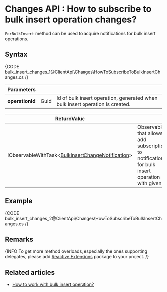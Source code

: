 # Changes API : How to subscribe to bulk insert operation changes?

`ForBulkInsert` method can be used to acquire notifications for bulk insert operations.

## Syntax

{CODE bulk_insert_changes_1@ClientApi\Changes\HowToSubscribeToBulkInsertChanges.cs /}

| Parameters | | |
| ------------- | ------------- | ----- |
| **operationId** | Guid | Id of bulk insert operation, generated when bulk insert operation is created. |

| ReturnValue | |
| ------------- | ----- |
| IObservableWithTask<[BulkInsertChangeNotification](../../glossary/bulk-insert-change-notification)> | Observable that allows to add subscriptions to notifications for bulk insert operation with given id. |

## Example

{CODE bulk_insert_changes_2@ClientApi\Changes\HowToSubscribeToBulkInsertChanges.cs /}

## Remarks

{INFO To get more method overloads, especially the ones supporting delegates, please add [Reactive Extensions](http://nuget.org/packages/Rx-Main) package to your project. /}

## Related articles

- [How to work with bulk insert operation?](../bulk-insert/how-to-work-with-bulk-insert-operation)